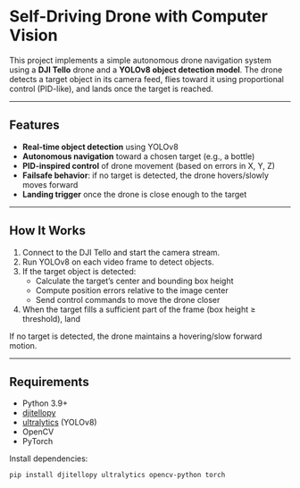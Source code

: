 # Self-Driving Drone with Computer Vision  

This project implements a simple autonomous drone navigation system using a **DJI Tello** drone and a **YOLOv8 object detection model**. The drone detects a target object in its camera feed, flies toward it using proportional control (PID-like), and lands once the target is reached.  

---

## Features  
- **Real-time object detection** using YOLOv8  
- **Autonomous navigation** toward a chosen target (e.g., a bottle)  
- **PID-inspired control** of drone movement (based on errors in X, Y, Z)  
- **Failsafe behavior**: if no target is detected, the drone hovers/slowly moves forward  
- **Landing trigger** once the drone is close enough to the target  

---

## How It Works  
1. Connect to the DJI Tello and start the camera stream.  
2. Run YOLOv8 on each video frame to detect objects.  
3. If the target object is detected:  
   - Calculate the target’s center and bounding box height  
   - Compute position errors relative to the image center  
   - Send control commands to move the drone closer  
4. When the target fills a sufficient part of the frame (box height ≥ threshold), land  

If no target is detected, the drone maintains a hovering/slow forward motion.  

---

## Requirements  
- Python 3.9+  
- [djitellopy](https://github.com/damiafuentes/DJITelloPy)  
- [ultralytics](https://github.com/ultralytics/ultralytics) (YOLOv8)  
- OpenCV  
- PyTorch  

Install dependencies:  
```bash
pip install djitellopy ultralytics opencv-python torch
